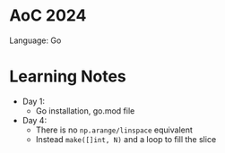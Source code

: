 # AoC 2024

Language: Go

# Learning Notes
- Day 1:
  - Go installation, go.mod file
- Day 4:
  - There is no `np.arange/linspace` equivalent
  - Instead `make([]int, N)` and a loop to fill the slice
